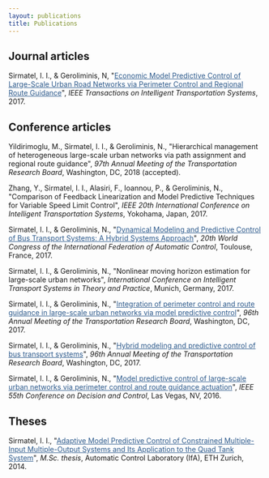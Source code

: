 ```yaml
---
layout: publications
title: Publications
---
```


## Journal articles

Sirmatel, I. I., & Geroliminis, N, "<a href="https://sirmatel.github.io/assets/files/EMPC_of_LSURNs_T_ITS2017.pdf" style="color: #2d5a8c; text-decoration:underline">Economic Model Predictive Control of Large-Scale Urban Road Networks via Perimeter Control and Regional Route Guidance</a>", <i>IEEE Transactions on Intelligent Transportation Systems</i>, 2017.

## Conference articles

Yildirimoglu, M., Sirmatel, I. I., & Geroliminis, N., "Hierarchical management of heterogeneous large-scale urban networks via path assignment and regional route guidance", <i>97th Annual Meeting of the Transportation Research Board</i>, Washington, DC, 2018 (accepted).

Zhang, Y., Sirmatel, I. I., Alasiri, F., Ioannou, P., & Geroliminis, N., "Comparison of Feedback Linearization and Model Predictive Techniques for Variable Speed Limit Control", <i>IEEE 20th International Conference on Intelligent Transportation Systems</i>, Yokohama, Japan, 2017.

Sirmatel, I. I., & Geroliminis, N., "<a href="http://www.sciencedirect.com/science/article/pii/S2405896317315537" style="color: #2d5a8c; text-decoration:underline">Dynamical Modeling and Predictive Control of Bus Transport Systems: A Hybrid Systems Approach</a>", <i>20th World Congress of the International Federation of Automatic Control</i>, Toulouse, France, 2017.

Sirmatel, I. I., & Geroliminis, N., "Nonlinear moving horizon estimation for large-scale urban networks", <i>International Conference on Intelligent Transport Systems in Theory and Practice</i>, Munich, Germany, 2017.

Sirmatel, I. I., & Geroliminis, N., "<a href="https://trid.trb.org/view.aspx?id=1438872" style="color: #2d5a8c; text-decoration:underline">Integration of perimeter control and route guidance in large-scale urban networks via model predictive control</a>", <i>96th Annual Meeting of the Transportation Research Board</i>, Washington, DC, 2017.

Sirmatel, I. I., & Geroliminis, N., "<a href="https://trid.trb.org/view.aspx?id=1439090" style="color: #2d5a8c; text-decoration:underline">Hybrid modeling and predictive control of bus transport systems</a>", <i>96th Annual Meeting of the Transportation Research Board</i>, Washington, DC, 2017.

Sirmatel, I. I., & Geroliminis, N., "<a href="https://sirmatel.github.io/assets/files/MPC_of_LSUNs_CDC2016.pdf" style="color: #2d5a8c; text-decoration:underline">Model predictive control of large-scale urban networks via perimeter control and route guidance actuation</a>", <i>IEEE 55th Conference on Decision and Control</i>, Las Vegas, NV, 2016.

## Theses

Sirmatel, I. I., "<a href="http://e-collection.library.ethz.ch/eserv/eth:8831/eth-8831-01.pdf" style="color: #2d5a8c; text-decoration:underline">Adaptive Model Predictive Control of Constrained Multiple-Input Multiple-Output Systems and Its Application to the Quad Tank System</a>", <i>M.Sc. thesis</i>, Automatic Control Laboratory (IfA), ETH Zurich, 2014.
